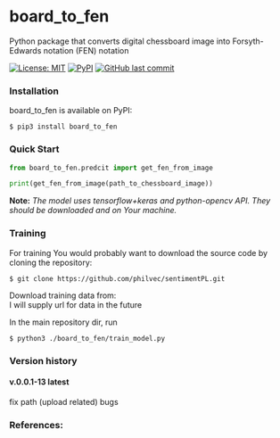 # board_to_fen


Python package that converts digital chessboard image into Forsyth-Edwards notation (FEN) notation

[![License: MIT](https://img.shields.io/badge/License-MIT-yellow.svg)](https://opensource.org/licenses/MIT)
[![PyPI](https://img.shields.io/pypi/v/board_to_fen)](https://pypi.org/project/board_to_fen/)
[![GitHub last commit](https://img.shields.io/github/last-commit/mcdominik/board_to_fen)](https://github.com/mcdominik/board_to_fen)

### Installation
board_to_fen is available on PyPI:
```
$ pip3 install board_to_fen
```

### Quick Start
```python
from board_to_fen.predcit import get_fen_from_image

print(get_fen_from_image(path_to_chessboard_image))
```

**Note:** *The model uses tensorflow+keras and python-opencv API. 
They should be downloaded and on Your machine.*


### Training
For training You would probably want to download the source code by cloning the repository:
```
$ git clone https://github.com/philvec/sentimentPL.git
```
Download training data from:<br>
I will supply url for data in the future

In the main repository dir, run
```
$ python3 ./board_to_fen/train_model.py
```

### Version history

#### v.0.0.1-13 latest
fix path (upload related) bugs 


### References:
